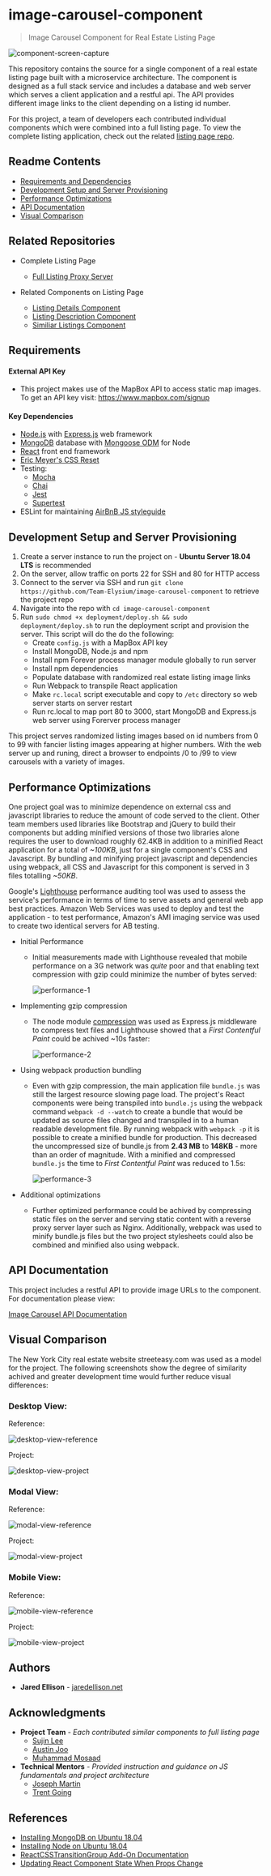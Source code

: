 # image-carousel-component
> Image Carousel Component for Real Estate Listing Page

![component-screen-capture](documentation/images/component-screen-capture.gif)

This repository contains the source for a single component of a real estate listing page built with a microservice architecture. The component is designed as a full stack service and includes a database and web server which serves a client application and a restful api. The API provides different image links to the client depending on a listing id number.

For this project, a team of developers each contributed individual components which were combined into a full listing page. To view the complete listing application, check out the related [listing page repo](https://github.com/Team-Elysium/streeteasy-listing-proxy-server-jte).

## Readme Contents

- [Requirements and Dependencies](#requirements)
- [Development Setup and Server Provisioning](#development-setup-and-server-provisioning)
- [Performance Optimizations](#performance-optimizations)
- [API Documentation](#api-documentation)
- [Visual Comparison](#visual-comparison)

## Related Repositories

- Complete Listing Page
  - [Full Listing Proxy Server](https://github.com/Team-Elysium/streeteasy-listing-proxy-server-jte)

- Related Components on Listing Page
  - [Listing Details Component](https://github.com/Team-Elysium/listing-details)
  - [Listing Description Component](https://github.com/Team-Elysium/Description-Amenities-About_the_Building)
  - [Similiar Listings Component](https://github.com/Team-Elysium/Similar-Listings-Recommendations)

## Requirements

#### External API Key

- This project makes use of the MapBox API to access static map images. To get an API key visit: https://www.mapbox.com/signup

#### Key Dependencies

- [Node.js](https://nodejs.org/en/) with [Express.js](https://expressjs.com/) web framework
- [MongoDB](https://www.mongodb.com/) database with [Mongoose ODM](https://mongoosejs.com/) for Node
- [React](https://reactjs.org/docs/getting-started.html) front end framework
- [Eric Meyer's CSS Reset](https://meyerweb.com/eric/tools/css/reset/)
- Testing:
  - [Mocha](https://mochajs.org)
  - [Chai](https://www.chaijs.com)
  - [Jest](https://jestjs.io/)
  - [Supertest](https://www.npmjs.com/package/supertest)
- ESLint for maintaining [AirBnB JS styleguide](https://github.com/airbnb/javascript)

## Development Setup and Server Provisioning

1. Create a server instance to run the project on - **Ubuntu Server 18.04 LTS** is recommended
2. On the server, allow traffic on ports 22 for SSH and 80 for HTTP access
3. Connect to the server via SSH and run `git clone https://github.com/Team-Elysium/image-carousel-component` to retrieve the project repo
4. Navigate into the repo with `cd image-carousel-component` 
5. Run `sudo chmod +x deployment/deploy.sh && sudo deployment/deploy.sh`  to run the deployment script and provision the server. This script will do the do the following:
   - Create `config.js` with a MapBox API key
   - Install MongoDB, Node.js and npm
   - Install npm Forever process manager module globally to run server
   - Install npm dependencies
   - Populate database with randomized real estate listing image links
   - Run Webpack to transpile React application
   - Make `rc.local` script executable and copy to `/etc` directory so web server starts on server restart
   - Run rc.local to map port 80 to 3000, start MongoDB and Express.js web server using Forerver process manager

This project serves randomized listing images based on id numbers from 0 to 99 with fancier listing images appearing at higher numbers. With the web server up and runing, direct a browser to endpoints /0 to /99 to view carousels with a variety of images.

## Performance Optimizations

One project goal was to minimize dependence on external css and javascript libraries to reduce the amount of code served to the client. Other team members used libraries like Bootstrap and jQuery to build their components but adding minified versions of those two libraries alone requires the user to download roughly 62.4KB in addition to a minified React application for a total of *~100KB*, just for a single component's CSS and Javascript. By bundling and minifying project javascript and dependencies using webpack, all CSS and Javascript for this component is served in 3 files totalling *~50KB*.

Google's [Lighthouse](https://developers.google.com/web/tools/lighthouse/) performance auditing tool was used to assess the service's performance in terms of time to serve assets and general web app best practices. Amazon Web Services was used to deploy and test the application - to test performance, Amazon's AMI imaging service was used to create two identical servers for AB testing.

- Initial Performance

  - Initial measurements made with Lighthouse revealed that mobile performance on a 3G network was *quite* poor and that enabling text compression with gzip could minimize the number of bytes served:

    ![performance-1](documentation/images/performance-1.png)

- Implementing gzip compression

  - The node module [compression](https://www.npmjs.com/package/compression) was used as Express.js middleware to compress text files and Lighthouse showed that a *First Contentful Paint* could be achived ~10s faster:

    ![performance-2](documentation/images/performance-2.png)

- Using webpack production bundling

  - Even with gzip compression, the main application file `bundle.js` was still the largest resource slowing page load. The project's React components were being transpiled into `bundle.js` using the webpack command `webpack -d --watch` to create a bundle that would be updated as source files changed and transpiled in to a human readable development file. By running webpack with `webpack -p` it is possible to create a minified bundle for production. This decreased the uncompressed size of bundle.js from **2.43 MB** to **148KB** - more than an order of magnitude. With a minified and compressed `bundle.js` the time to *First Contentful Paint* was reduced to 1.5s:

    ![performance-3](documentation/images/performance-3.png)

- Additional optimizations

  - Further optimized performance could be achived by compressing static files on the server and serving static content with a reverse proxy server layer such as Nginx. Additionally, webpack was used to minify bundle.js files but the two project stylesheets could also be combined and minified also using webpack.

## API Documentation

This project includes a restful API to provide image URLs to the component. For documentation please view:

[Image Carousel API Documentation](documentation/api-documentation.md)

## Visual Comparison

The New York City real estate website streeteasy.com was used as a model for the project. The following screenshots show the degree of similarity achived and greater development time would further reduce visual differences:

### Desktop View:

Reference:

![desktop-view-reference](documentation/images/desktop-view-reference.png)

Project:

![desktop-view-project](documentation/images/desktop-view-project.png)

### Modal View:

Reference:

![modal-view-reference](documentation/images/modal-view-reference.png)

Project:

![modal-view-project](documentation/images/modal-view-project.png)

### Mobile View:

Reference:

![mobile-view-reference](documentation/images/mobile-view-reference.png)

Project:

![mobile-view-project](documentation/images/mobile-view-project.png)

## Authors

* **Jared Ellison** - [jaredellison.net](http://jaredellison.net)

## Acknowledgments

- **Project Team** - *Each contributed similar components to full listing page*
  - [Sujin Lee](https://github.com/slee1016)
  - [Austin Joo](https://github.com/AustinJoo)
  - [Muhammad Mosaad](https://github.com/mowithafro)
- **Technical Mentors** - *Provided instruction and guidance on JS fundamentals and project architecture*
  - [Joseph Martin](https://github.com/jpranaymartin)
  - [Trent Going](https://github.com/trentgoing)

## References

- [Installing MongoDB on Ubuntu 18.04](https://www.digitalocean.com/community/tutorials/how-to-install-mongodb-on-ubuntu-18-04)
- [Installing Node on Ubuntu 18.04](https://www.digitalocean.com/community/tutorials/how-to-install-node-js-on-ubuntu-18-04)
- [ReactCSSTransitionGroup Add-On Documentation](https://reactjs.org/docs/animation.html)
- [Updating React Component State When Props Change](https://reactjs.org/docs/react-component.html#static-getderivedstatefromprops)

